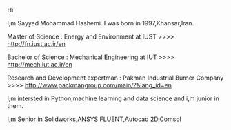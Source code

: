 Hi

I,m Sayyed Mohammad Hashemi. I was born in 1997,Khansar,Iran.

Master of Science : Energy and Environment at IUST >>>> http://fn.iust.ac.ir/en

Bachelor of Science : Mechanical Engineering at IUT >>>> http://mech.iut.ac.ir/en

Research and Development expertman : Pakman Industrial Burner Company >>>> http://www.packmangroup.com/main/?&lang_id=en

I,m intersted in Python,machine learning and data science and i,m junior in them.

I,m Senior in Solidworks,ANSYS FLUENT,Autocad 2D,Comsol
